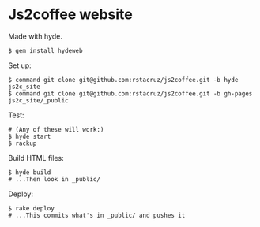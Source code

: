 # Js2coffee website

Made with hyde.

    $ gem install hydeweb

Set up:

    $ command git clone git@github.com:rstacruz/js2coffee.git -b hyde     js2c_site
    $ command git clone git@github.com:rstacruz/js2coffee.git -b gh-pages js2c_site/_public

Test:

    # (Any of these will work:)
    $ hyde start
    $ rackup

Build HTML files:

    $ hyde build
    # ...Then look in _public/

Deploy:

    $ rake deploy
    # ...This commits what's in _public/ and pushes it
